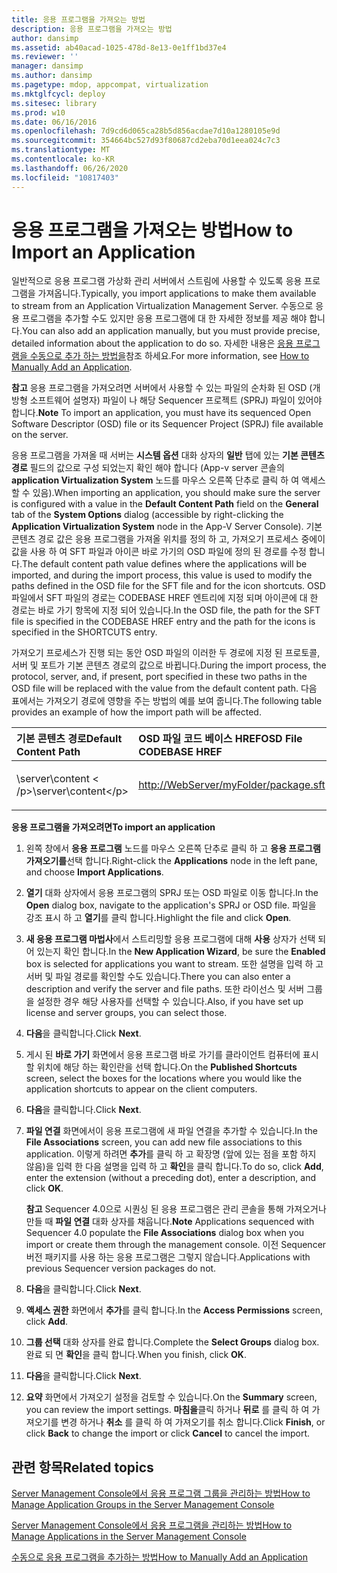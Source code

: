 ```yaml
---
title: 응용 프로그램을 가져오는 방법
description: 응용 프로그램을 가져오는 방법
author: dansimp
ms.assetid: ab40acad-1025-478d-8e13-0e1ff1bd37e4
ms.reviewer: ''
manager: dansimp
ms.author: dansimp
ms.pagetype: mdop, appcompat, virtualization
ms.mktglfcycl: deploy
ms.sitesec: library
ms.prod: w10
ms.date: 06/16/2016
ms.openlocfilehash: 7d9cd6d065ca28b5d856acdae7d10a1280105e9d
ms.sourcegitcommit: 354664bc527d93f80687cd2eba70d1eea024c7c3
ms.translationtype: MT
ms.contentlocale: ko-KR
ms.lasthandoff: 06/26/2020
ms.locfileid: "10817403"
---
```

# <span data-ttu-id="9bf1d-103">응용 프로그램을 가져오는 방법</span><span class="sxs-lookup"><span data-stu-id="9bf1d-103">How to Import an Application</span></span>


<span data-ttu-id="9bf1d-104">일반적으로 응용 프로그램 가상화 관리 서버에서 스트림에 사용할 수 있도록 응용 프로그램을 가져옵니다.</span><span class="sxs-lookup"><span data-stu-id="9bf1d-104">Typically, you import applications to make them available to stream from an Application Virtualization Management Server.</span></span> <span data-ttu-id="9bf1d-105">수동으로 응용 프로그램을 추가할 수도 있지만 응용 프로그램에 대 한 자세한 정보를 제공 해야 합니다.</span><span class="sxs-lookup"><span data-stu-id="9bf1d-105">You can also add an application manually, but you must provide precise, detailed information about the application to do so.</span></span> <span data-ttu-id="9bf1d-106">자세한 내용은 [응용 프로그램을 수동으로 추가 하는 방법을](how-to-manually-add-an-application.md)참조 하세요.</span><span class="sxs-lookup"><span data-stu-id="9bf1d-106">For more information, see [How to Manually Add an Application](how-to-manually-add-an-application.md).</span></span>

<span data-ttu-id="9bf1d-107">**참고**  응용 프로그램을 가져오려면 서버에서 사용할 수 있는 파일의 순차화 된 OSD (개방형 소프트웨어 설명자) 파일이 나 해당 Sequencer 프로젝트 (SPRJ) 파일이 있어야 합니다.</span><span class="sxs-lookup"><span data-stu-id="9bf1d-107">**Note** To import an application, you must have its sequenced Open Software Descriptor (OSD) file or its Sequencer Project (SPRJ) file available on the server.</span></span>

 

<span data-ttu-id="9bf1d-108">응용 프로그램을 가져올 때 서버는 **시스템 옵션** 대화 상자의 **일반** 탭에 있는 **기본 콘텐츠 경로** 필드의 값으로 구성 되었는지 확인 해야 합니다 (App-v server 콘솔의 **application Virtualization System** 노드를 마우스 오른쪽 단추로 클릭 하 여 액세스할 수 있음).</span><span class="sxs-lookup"><span data-stu-id="9bf1d-108">When importing an application, you should make sure the server is configured with a value in the **Default Content Path** field on the **General** tab of the **System Options** dialog (accessible by right-clicking the **Application Virtualization System** node in the App-V Server Console).</span></span> <span data-ttu-id="9bf1d-109">기본 콘텐츠 경로 값은 응용 프로그램을 가져올 위치를 정의 하 고, 가져오기 프로세스 중에이 값을 사용 하 여 SFT 파일과 아이콘 바로 가기의 OSD 파일에 정의 된 경로를 수정 합니다.</span><span class="sxs-lookup"><span data-stu-id="9bf1d-109">The default content path value defines where the applications will be imported, and during the import process, this value is used to modify the paths defined in the OSD file for the SFT file and for the icon shortcuts.</span></span> <span data-ttu-id="9bf1d-110">OSD 파일에서 SFT 파일의 경로는 CODEBASE HREF 엔트리에 지정 되며 아이콘에 대 한 경로는 바로 가기 항목에 지정 되어 있습니다.</span><span class="sxs-lookup"><span data-stu-id="9bf1d-110">In the OSD file, the path for the SFT file is specified in the CODEBASE HREF entry and the path for the icons is specified in the SHORTCUTS entry.</span></span>

<span data-ttu-id="9bf1d-111">가져오기 프로세스가 진행 되는 동안 OSD 파일의 이러한 두 경로에 지정 된 프로토콜, 서버 및 포트가 기본 콘텐츠 경로의 값으로 바뀝니다.</span><span class="sxs-lookup"><span data-stu-id="9bf1d-111">During the import process, the protocol, server, and, if present, port specified in these two paths in the OSD file will be replaced with the value from the default content path.</span></span> <span data-ttu-id="9bf1d-112">다음 표에서는 가져오기 경로에 영향을 주는 방법의 예를 보여 줍니다.</span><span class="sxs-lookup"><span data-stu-id="9bf1d-112">The following table provides an example of how the import path will be affected.</span></span>

<table>
<colgroup>
<col width="33%" />
<col width="33%" />
<col width="33%" />
</colgroup>
<thead>
<tr class="header">
<th align="left"><span data-ttu-id="9bf1d-113">기본 콘텐츠 경로</span><span class="sxs-lookup"><span data-stu-id="9bf1d-113">Default Content Path</span></span></th>
<th align="left"><span data-ttu-id="9bf1d-114">OSD 파일 코드 베이스 HREF</span><span class="sxs-lookup"><span data-stu-id="9bf1d-114">OSD File CODEBASE HREF</span></span></th>
<th align="left"><span data-ttu-id="9bf1d-115">결과 값</span><span class="sxs-lookup"><span data-stu-id="9bf1d-115">Resulting Value</span></span></th>
</tr>
</thead>
<tbody>
<tr class="odd">
<td align="left"><p><span data-ttu-id="9bf1d-116">\server\content &lt; /p&gt;</span><span class="sxs-lookup"><span data-stu-id="9bf1d-116">\server\content&lt;/p&gt;</span></span></td>
<td align="left"><p><a href="http://WebServer/myFolder/package.sft" data-raw-source="http://WebServer/myFolder/package.sft">http://WebServer/myFolder/package.sft</a></p></td>
<td align="left"><p><span data-ttu-id="9bf1d-117">\server\content\myFolder\package.sft</span><span class="sxs-lookup"><span data-stu-id="9bf1d-117">\server\content\myFolder\package.sft</span></span></p></td>
</tr>
</tbody>
</table>

 

**<span data-ttu-id="9bf1d-118">응용 프로그램을 가져오려면</span><span class="sxs-lookup"><span data-stu-id="9bf1d-118">To import an application</span></span>**

1.  <span data-ttu-id="9bf1d-119">왼쪽 창에서 **응용 프로그램** 노드를 마우스 오른쪽 단추로 클릭 하 고 **응용 프로그램 가져오기를**선택 합니다.</span><span class="sxs-lookup"><span data-stu-id="9bf1d-119">Right-click the **Applications** node in the left pane, and choose **Import Applications**.</span></span>

2.  <span data-ttu-id="9bf1d-120">**열기** 대화 상자에서 응용 프로그램의 SPRJ 또는 OSD 파일로 이동 합니다.</span><span class="sxs-lookup"><span data-stu-id="9bf1d-120">In the **Open** dialog box, navigate to the application's SPRJ or OSD file.</span></span> <span data-ttu-id="9bf1d-121">파일을 강조 표시 하 고 **열기**를 클릭 합니다.</span><span class="sxs-lookup"><span data-stu-id="9bf1d-121">Highlight the file and click **Open**.</span></span>

3.  <span data-ttu-id="9bf1d-122">**새 응용 프로그램 마법사**에서 스트리밍할 응용 프로그램에 대해 **사용** 상자가 선택 되어 있는지 확인 합니다.</span><span class="sxs-lookup"><span data-stu-id="9bf1d-122">In the **New Application Wizard**, be sure the **Enabled** box is selected for applications you want to stream.</span></span> <span data-ttu-id="9bf1d-123">또한 설명을 입력 하 고 서버 및 파일 경로를 확인할 수도 있습니다.</span><span class="sxs-lookup"><span data-stu-id="9bf1d-123">There you can also enter a description and verify the server and file paths.</span></span> <span data-ttu-id="9bf1d-124">또한 라이선스 및 서버 그룹을 설정한 경우 해당 사용자를 선택할 수 있습니다.</span><span class="sxs-lookup"><span data-stu-id="9bf1d-124">Also, if you have set up license and server groups, you can select those.</span></span>

4.  <span data-ttu-id="9bf1d-125">**다음**을 클릭합니다.</span><span class="sxs-lookup"><span data-stu-id="9bf1d-125">Click **Next**.</span></span>

5.  <span data-ttu-id="9bf1d-126">게시 된 **바로 가기** 화면에서 응용 프로그램 바로 가기를 클라이언트 컴퓨터에 표시할 위치에 해당 하는 확인란을 선택 합니다.</span><span class="sxs-lookup"><span data-stu-id="9bf1d-126">On the **Published Shortcuts** screen, select the boxes for the locations where you would like the application shortcuts to appear on the client computers.</span></span>

6.  <span data-ttu-id="9bf1d-127">**다음**을 클릭합니다.</span><span class="sxs-lookup"><span data-stu-id="9bf1d-127">Click **Next**.</span></span>

7.  <span data-ttu-id="9bf1d-128">**파일 연결** 화면에서이 응용 프로그램에 새 파일 연결을 추가할 수 있습니다.</span><span class="sxs-lookup"><span data-stu-id="9bf1d-128">In the **File Associations** screen, you can add new file associations to this application.</span></span> <span data-ttu-id="9bf1d-129">이렇게 하려면 **추가**를 클릭 하 고 확장명 (앞에 있는 점을 포함 하지 않음)을 입력 한 다음 설명을 입력 하 고 **확인**을 클릭 합니다.</span><span class="sxs-lookup"><span data-stu-id="9bf1d-129">To do so, click **Add**, enter the extension (without a preceding dot), enter a description, and click **OK**.</span></span>

    <span data-ttu-id="9bf1d-130">**참고**  Sequencer 4.0으로 시퀀싱 된 응용 프로그램은 관리 콘솔을 통해 가져오거나 만들 때 **파일 연결** 대화 상자를 채웁니다.</span><span class="sxs-lookup"><span data-stu-id="9bf1d-130">**Note** Applications sequenced with Sequencer 4.0 populate the **File Associations** dialog box when you import or create them through the management console.</span></span> <span data-ttu-id="9bf1d-131">이전 Sequencer 버전 패키지를 사용 하는 응용 프로그램은 그렇지 않습니다.</span><span class="sxs-lookup"><span data-stu-id="9bf1d-131">Applications with previous Sequencer version packages do not.</span></span>

     

8.  <span data-ttu-id="9bf1d-132">**다음**을 클릭합니다.</span><span class="sxs-lookup"><span data-stu-id="9bf1d-132">Click **Next**.</span></span>

9.  <span data-ttu-id="9bf1d-133">**액세스 권한** 화면에서 **추가**를 클릭 합니다.</span><span class="sxs-lookup"><span data-stu-id="9bf1d-133">In the **Access Permissions** screen, click **Add**.</span></span>

10. <span data-ttu-id="9bf1d-134">**그룹 선택** 대화 상자를 완료 합니다.</span><span class="sxs-lookup"><span data-stu-id="9bf1d-134">Complete the **Select Groups** dialog box.</span></span> <span data-ttu-id="9bf1d-135">완료 되 면 **확인**을 클릭 합니다.</span><span class="sxs-lookup"><span data-stu-id="9bf1d-135">When you finish, click **OK**.</span></span>

11. <span data-ttu-id="9bf1d-136">**다음**을 클릭합니다.</span><span class="sxs-lookup"><span data-stu-id="9bf1d-136">Click **Next**.</span></span>

12. <span data-ttu-id="9bf1d-137">**요약** 화면에서 가져오기 설정을 검토할 수 있습니다.</span><span class="sxs-lookup"><span data-stu-id="9bf1d-137">On the **Summary** screen, you can review the import settings.</span></span> <span data-ttu-id="9bf1d-138">**마침을**클릭 하거나 **뒤로** 를 클릭 하 여 가져오기를 변경 하거나 **취소** 를 클릭 하 여 가져오기를 취소 합니다.</span><span class="sxs-lookup"><span data-stu-id="9bf1d-138">Click **Finish**, or click **Back** to change the import or click **Cancel** to cancel the import.</span></span>

## <span data-ttu-id="9bf1d-139">관련 항목</span><span class="sxs-lookup"><span data-stu-id="9bf1d-139">Related topics</span></span>


[<span data-ttu-id="9bf1d-140">Server Management Console에서 응용 프로그램 그룹을 관리하는 방법</span><span class="sxs-lookup"><span data-stu-id="9bf1d-140">How to Manage Application Groups in the Server Management Console</span></span>](how-to-manage-application-groups-in-the-server-management-console.md)

[<span data-ttu-id="9bf1d-141">Server Management Console에서 응용 프로그램을 관리하는 방법</span><span class="sxs-lookup"><span data-stu-id="9bf1d-141">How to Manage Applications in the Server Management Console</span></span>](how-to-manage-applications-in-the-server-management-console.md)

[<span data-ttu-id="9bf1d-142">수동으로 응용 프로그램을 추가하는 방법</span><span class="sxs-lookup"><span data-stu-id="9bf1d-142">How to Manually Add an Application</span></span>](how-to-manually-add-an-application.md)

 

 





